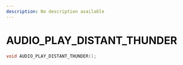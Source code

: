 ```yaml
---
description: No description available 
---
```


# AUDIO_PLAY_DISTANT_THUNDER

```cpp
void AUDIO_PLAY_DISTANT_THUNDER();
```
